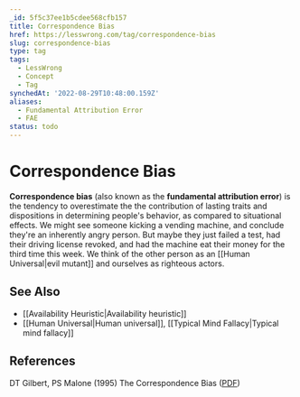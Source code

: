 ```yaml
---
_id: 5f5c37ee1b5cdee568cfb157
title: Correspondence Bias
href: https://lesswrong.com/tag/correspondence-bias
slug: correspondence-bias
type: tag
tags:
  - LessWrong
  - Concept
  - Tag
synchedAt: '2022-08-29T10:48:00.159Z'
aliases:
  - Fundamental Attribution Error
  - FAE
status: todo
---
```


# Correspondence Bias

**Correspondence bias** (also known as the **fundamental attribution error**) is the tendency to overestimate the the contribution of lasting traits and dispositions in determining people's behavior, as compared to situational effects. We might see someone kicking a vending machine, and conclude they're an inherently angry person. But maybe they just failed a test, had their driving license revoked, and had the machine eat their money for the third time this week. We think of the other person as an [[Human Universal|evil mutant]] and ourselves as righteous actors.

## See Also

- [[Availability Heuristic|Availability heuristic]]
- [[Human Universal|Human universal]], [[Typical Mind Fallacy|Typical mind fallacy]]

## References

DT Gilbert, PS Malone (1995) The Correspondence Bias ([PDF](https://wjh-www.harvard.edu/~dtg/Gilbert%20&%20Malone%20%28CORRESPONDENCE%20BIAS%29.pdf))
